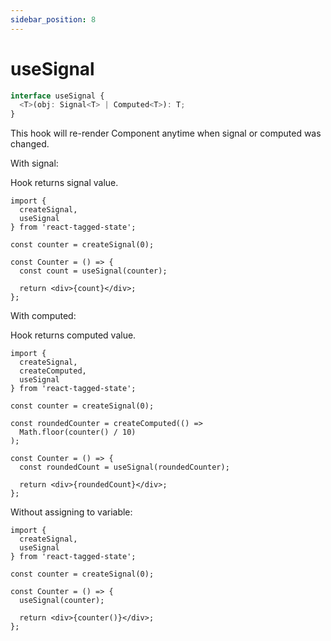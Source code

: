 ```yaml
---
sidebar_position: 8
---
```


# useSignal

```typescript
interface useSignal {
  <T>(obj: Signal<T> | Computed<T>): T;
}
```

This hook will re-render Component anytime when signal or computed was changed.

With signal:

Hook returns signal value.

```tsx
import {
  createSignal,
  useSignal
} from 'react-tagged-state';

const counter = createSignal(0);

const Counter = () => {
  const count = useSignal(counter);

  return <div>{count}</div>;
};
```

With computed:

Hook returns computed value.

```tsx
import {
  createSignal,
  createComputed,
  useSignal
} from 'react-tagged-state';

const counter = createSignal(0);

const roundedCounter = createComputed(() =>
  Math.floor(counter() / 10)
);

const Counter = () => {
  const roundedCount = useSignal(roundedCounter);

  return <div>{roundedCount}</div>;
};
```

Without assigning to variable:

```tsx
import {
  createSignal,
  useSignal
} from 'react-tagged-state';

const counter = createSignal(0);

const Counter = () => {
  useSignal(counter);

  return <div>{counter()}</div>;
};
```
